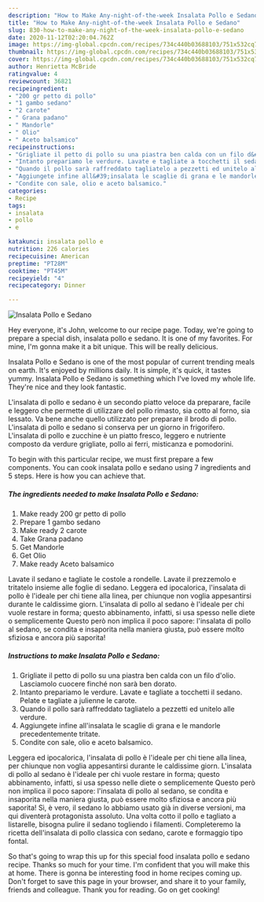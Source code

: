 ```yaml
---
description: "How to Make Any-night-of-the-week Insalata Pollo e Sedano"
title: "How to Make Any-night-of-the-week Insalata Pollo e Sedano"
slug: 830-how-to-make-any-night-of-the-week-insalata-pollo-e-sedano
date: 2020-11-12T02:20:04.762Z
image: https://img-global.cpcdn.com/recipes/734c440b03688103/751x532cq70/insalata-pollo-e-sedano-recipe-main-photo.jpg
thumbnail: https://img-global.cpcdn.com/recipes/734c440b03688103/751x532cq70/insalata-pollo-e-sedano-recipe-main-photo.jpg
cover: https://img-global.cpcdn.com/recipes/734c440b03688103/751x532cq70/insalata-pollo-e-sedano-recipe-main-photo.jpg
author: Henrietta McBride
ratingvalue: 4
reviewcount: 36821
recipeingredient:
- "200 gr petto di pollo"
- "1 gambo sedano"
- "2 carote"
- " Grana padano"
- " Mandorle"
- " Olio"
- " Aceto balsamico"
recipeinstructions:
- "Grigliate il petto di pollo su una piastra ben calda con un filo d&#39;olio. Lasciamolo cuocere finché non sarà ben dorato."
- "Intanto prepariamo le verdure. Lavate e tagliate a tocchetti il sedano. Pelate e tagliate a julienne le carote."
- "Quando il pollo sarà raffreddato tagliatelo a pezzetti ed unitelo alle verdure."
- "Aggiungete infine all&#39;insalata le scaglie di grana e le mandorle precedentemente tritate."
- "Condite con sale, olio e aceto balsamico."
categories:
- Recipe
tags:
- insalata
- pollo
- e

katakunci: insalata pollo e 
nutrition: 226 calories
recipecuisine: American
preptime: "PT28M"
cooktime: "PT45M"
recipeyield: "4"
recipecategory: Dinner

---
```



![Insalata Pollo e Sedano](https://img-global.cpcdn.com/recipes/734c440b03688103/751x532cq70/insalata-pollo-e-sedano-recipe-main-photo.jpg)

Hey everyone, it's John, welcome to our recipe page. Today, we're going to prepare a special dish, insalata pollo e sedano. It is one of my favorites. For mine, I'm gonna make it a bit unique. This will be really delicious.

Insalata Pollo e Sedano is one of the most popular of current trending meals on earth. It's enjoyed by millions daily. It is simple, it's quick, it tastes yummy. Insalata Pollo e Sedano is something which I've loved my whole life. They're nice and they look fantastic.

L&#39;insalata di pollo e sedano è un secondo piatto veloce da preparare, facile e leggero che permette di utilizzare del pollo rimasto, sia cotto al forno, sia lessato. Va bene anche quello utilizzato per preparare il brodo di pollo. L&#39;insalata di pollo e sedano si conserva per un giorno in frigorifero. L&#39;insalata di pollo e zucchine è un piatto fresco, leggero e nutriente composto da verdure grigliate, pollo ai ferri, misticanza e pomodorini.


To begin with this particular recipe, we must first prepare a few components. You can cook insalata pollo e sedano using 7 ingredients and 5 steps. Here is how you can achieve that.

<!--inarticleads1-->

##### The ingredients needed to make Insalata Pollo e Sedano:

1. Make ready 200 gr petto di pollo
1. Prepare 1 gambo sedano
1. Make ready 2 carote
1. Take  Grana padano
1. Get  Mandorle
1. Get  Olio
1. Make ready  Aceto balsamico


Lavate il sedano e tagliate le costole a rondelle. Lavate il prezzemolo e tritatelo insieme alle foglie di sedano. Leggera ed ipocalorica, l&#39;insalata di pollo è l&#39;ideale per chi tiene alla linea, per chiunque non voglia appesantirsi durante le caldissime giorn. L&#39;insalata di pollo al sedano è l&#39;ideale per chi vuole restare in forma; questo abbinamento, infatti, si usa spesso nelle diete o semplicemente Questo però non implica il poco sapore: l&#39;insalata di pollo al sedano, se condita e insaporita nella maniera giusta, può essere molto sfiziosa e ancora più saporita! 

<!--inarticleads2-->

##### Instructions to make Insalata Pollo e Sedano:

1. Grigliate il petto di pollo su una piastra ben calda con un filo d&#39;olio. Lasciamolo cuocere finché non sarà ben dorato.
1. Intanto prepariamo le verdure. Lavate e tagliate a tocchetti il sedano. Pelate e tagliate a julienne le carote.
1. Quando il pollo sarà raffreddato tagliatelo a pezzetti ed unitelo alle verdure.
1. Aggiungete infine all&#39;insalata le scaglie di grana e le mandorle precedentemente tritate.
1. Condite con sale, olio e aceto balsamico.


Leggera ed ipocalorica, l&#39;insalata di pollo è l&#39;ideale per chi tiene alla linea, per chiunque non voglia appesantirsi durante le caldissime giorn. L&#39;insalata di pollo al sedano è l&#39;ideale per chi vuole restare in forma; questo abbinamento, infatti, si usa spesso nelle diete o semplicemente Questo però non implica il poco sapore: l&#39;insalata di pollo al sedano, se condita e insaporita nella maniera giusta, può essere molto sfiziosa e ancora più saporita! Sì, è vero, il sedano lo abbiamo usato già in diverse versioni, ma qui diventerà protagonista assoluto. Una volta cotto il pollo e tagliato a listarelle, bisogna pulire il sedano togliendo i filamenti. Completeremo la ricetta dell&#39;insalata di pollo classica con sedano, carote e formaggio tipo fontal. 

So that's going to wrap this up for this special food insalata pollo e sedano recipe. Thanks so much for your time. I'm confident that you will make this at home. There is gonna be interesting food in home recipes coming up. Don't forget to save this page in your browser, and share it to your family, friends and colleague. Thank you for reading. Go on get cooking!
